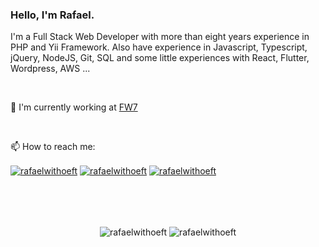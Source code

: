 ### Hello, I'm Rafael.

I'm a Full Stack Web Developer with more than eight years experience in PHP and Yii Framework.
Also have experience in Javascript, Typescript, jQuery, NodeJS, Git, SQL and some little experiences with React, Flutter, Wordpress, AWS ...

<br/>

:briefcase: I'm currently working at [FW7](https://www.linkedin.com/company/fw7-solucoes "FW7")

<br/>

📫 How to reach me:

<p align="left">
<a href="https://linkedin.com/in/rafaelwithoeft" target="blank"><img align="center" src="https://img.shields.io/badge/linkedin-%230077B5.svg?style=for-the-badge&logo=linkedin&logoColor=white" alt="rafaelwithoeft"/></a>
<a href="https://pt.stackoverflow.com/users/21222/rafael-withoeft" target="blank"><img align="center" src="https://img.shields.io/badge/-Stackoverflow-FE7A16?style=for-the-badge&logo=stack-overflow&logoColor=white" alt="rafaelwithoeft"/></a>
<a href="https://instagram.com/rafaelwithoeft" target="blank"><img align="center" src="https://img.shields.io/badge/rafaelwithoeft-%23E4405F.svg?style=for-the-badge&logo=Instagram&logoColor=white" alt="rafaelwithoeft"/></a>  
</p>

<br/>
<br/>
<br/>

<p align="center">
 <img align="center" src="https://github-readme-stats.vercel.app/api?username=rafaelwithoeft&show_icons=true&theme=gotham" alt="rafaelwithoeft"/>
 <img align="center" src="https://github-readme-stats.vercel.app/api/top-langs/?username=rafaelwithoeft&layout=compact" alt="rafaelwithoeft"/>
</p>
